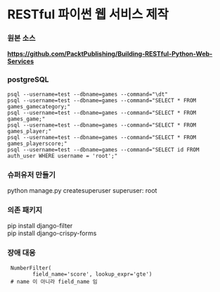 # RESTful 파이썬 웹 서비스 제작

### 원본 소스
**https://github.com/PacktPublishing/Building-RESTful-Python-Web-Services**


### postgreSQL
```
psql --username=test --dbname=games --command="\dt"
psql --username=test --dbname=games --command="SELECT * FROM games_gamecategory;"
psql --username=test --dbname=games --command="SELECT * FROM games_game;"
psql --username=test --dbname=games --command="SELECT * FROM games_player;"
psql --username=test --dbname=games --command="SELECT * FROM games_playerscore;"
psql --username=test --dbname=games --command="SELECT id FROM auth_user WHERE username = 'root';"
```

### 슈퍼유저 만들기
python manage.py createsuperuser
superuser: root
 

### 의존 패키지
pip install django-filter  
pip install django-crispy-forms  


### 장애 대응
```
 NumberFilter(
        field_name='score', lookup_expr='gte')
 # name 이 아니라 field_name 임
 ```
